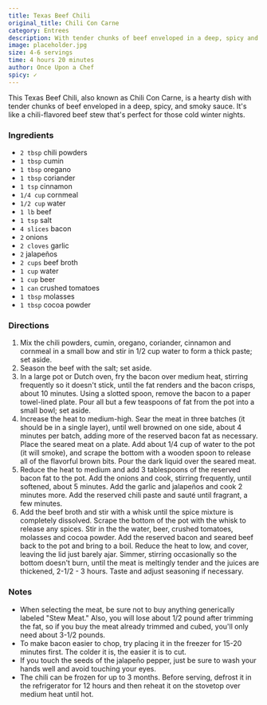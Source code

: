 ```yaml
---
title: Texas Beef Chili
original_title: Chili Con Carne
category: Entrees
description: With tender chunks of beef enveloped in a deep, spicy and smoky sauce, Chili con Carne is like a chili-flavored beef stew.
image: placeholder.jpg
size: 4-6 servings
time: 4 hours 20 minutes
author: Once Upon a Chef
spicy: ✓
---
```


This Texas Beef Chili, also known as Chili Con Carne, is a hearty dish with tender chunks of beef enveloped in a deep, spicy, and smoky sauce. It's like a chili-flavored beef stew that's perfect for those cold winter nights.

### Ingredients

* `2 tbsp` chili powders
* `1 tbsp` cumin
* `1 tbsp` oregano
* `1 tbsp` coriander
* `1 tsp` cinnamon
* `1/4 cup` cornmeal
* `1/2 cup` water
* `1 lb` beef
* `1 tsp` salt
* `4 slices` bacon
* `2` onions
* `2 cloves` garlic
* `2` jalapeños
* `2 cups` beef broth
* `1 cup` water
* `1 cup` beer
* `1 can` crushed tomatoes
* `1 tbsp` molasses
* `1 tbsp` cocoa powder

### Directions

1. Mix the chili powders, cumin, oregano, coriander, cinnamon and cornmeal in a small bow and stir in 1/2 cup water to form a thick paste; set aside.
2. Season the beef with the salt; set aside.
3. In a large pot or Dutch oven, fry the bacon over medium heat, stirring frequently so it doesn't stick, until the fat renders and the bacon crisps, about 10 minutes. Using a slotted spoon, remove the bacon to a paper towel-lined plate. Pour all but a few teaspoons of fat from the pot into a small bowl; set aside.
4. Increase the heat to medium-high. Sear the meat in three batches (it should be in a single layer), until well browned on one side, about 4 minutes per batch, adding more of the reserved bacon fat as necessary. Place the seared meat on a plate. Add about 1/4 cup of water to the pot (it will smoke), and scrape the bottom with a wooden spoon to release all of the flavorful brown bits. Pour the dark liquid over the seared meat.
5. Reduce the heat to medium and add 3 tablespoons of the reserved bacon fat to the pot. Add the onions and cook, stirring frequently, until softened, about 5 minutes. Add the garlic and jalapeños and cook 2 minutes more. Add the reserved chili paste and sauté until fragrant, a few minutes. 
6. Add the beef broth and stir with a whisk until the spice mixture is completely dissolved. Scrape the bottom of the pot with the whisk to release any spices. Stir in the the water, beer, crushed tomatoes, molasses and cocoa powder. Add the reserved bacon and seared beef back to the pot and bring to a boil. Reduce the heat to low, and cover, leaving the lid just barely ajar. Simmer, stirring occasionally so the bottom doesn't burn, until the meat is meltingly tender and the juices are thickened, 2-1/2 - 3 hours. Taste and adjust seasoning if necessary.

### Notes

* When selecting the meat, be sure not to buy anything generically labeled "Stew Meat." Also, you will lose about 1/2 pound after trimming the fat, so if you buy the meat already trimmed and cubed, you'll only need about 3-1/2 pounds.
* To make bacon easier to chop, try placing it in the freezer for 15-20 minutes first. The colder it is, the easier it is to cut.
* If you touch the seeds of the jalapeño pepper, just be sure to wash your hands well and avoid touching your eyes.
* The chili can be frozen for up to 3 months. Before serving, defrost it in the refrigerator for 12 hours and then reheat it on the stovetop over medium heat until hot.